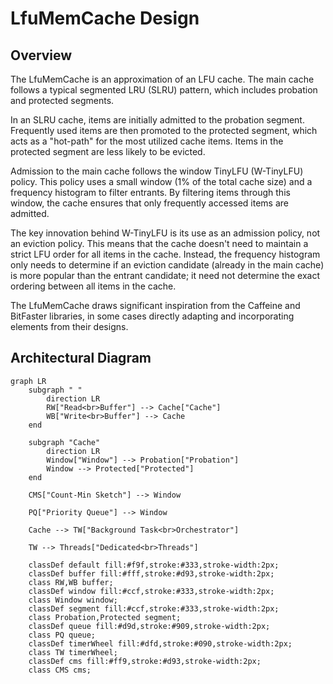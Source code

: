 # LfuMemCache Design
## Overview
The LfuMemCache is an approximation of an LFU cache. The main cache follows a typical segmented LRU (SLRU) pattern, which includes probation and protected segments. 

In an SLRU cache, items are initially admitted to the probation segment. Frequently used items are then promoted to the protected segment, which acts as a "hot-path" for the most utilized cache items.  Items in the protected segment are less likely to be evicted.

Admission to the main cache follows the window TinyLFU (W-TinyLFU) policy. This policy uses a small window (1% of the total cache size) and a frequency histogram to filter entrants. By filtering items through this window, the cache ensures that only frequently accessed items are admitted.

The key innovation behind W-TinyLFU is its use as an admission policy, not an eviction policy. This means that the cache doesn't need to maintain a strict LFU order for all items in the cache. Instead, the frequency histogram only needs to determine if an eviction candidate (already in the main cache) is more popular than the entrant candidate; it need not determine the exact ordering between all items in the cache.

The LfuMemCache draws significant inspiration from the Caffeine and BitFaster libraries, in some cases directly adapting and incorporating elements from their designs.

## Architectural Diagram
```
graph LR
    subgraph " "
        direction LR
        RW["Read<br>Buffer"] --> Cache["Cache"]
        WB["Write<br>Buffer"] --> Cache
    end

    subgraph "Cache"
        direction LR
        Window["Window"] --> Probation["Probation"]
        Window --> Protected["Protected"]
    end

    CMS["Count-Min Sketch"] --> Window

    PQ["Priority Queue"] --> Window

    Cache --> TW["Background Task<br>Orchestrator"]

    TW --> Threads["Dedicated<br>Threads"]

    classDef default fill:#f9f,stroke:#333,stroke-width:2px;
    classDef buffer fill:#fff,stroke:#d93,stroke-width:2px;
    class RW,WB buffer;
    classDef window fill:#ccf,stroke:#333,stroke-width:2px;
    class Window window;
    classDef segment fill:#ccf,stroke:#333,stroke-width:2px;
    class Probation,Protected segment;
    classDef queue fill:#d9d,stroke:#909,stroke-width:2px;
    class PQ queue;
    classDef timerWheel fill:#dfd,stroke:#090,stroke-width:2px;
    class TW timerWheel;
    classDef cms fill:#ff9,stroke:#d93,stroke-width:2px;
    class CMS cms;
```